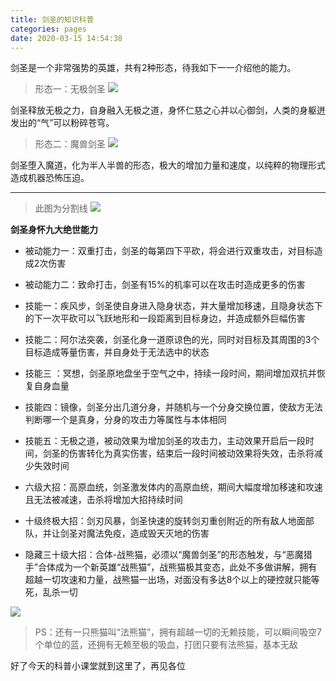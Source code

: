 ```yaml
---
title: 剑圣的知识科普
categories: pages
date: 2020-03-15 14:54:38
---
```


剑圣是一个非常强势的英雄，共有2种形态，待我如下一一介绍他的能力。

> 形态一：无极剑圣
![](https://nibazshab.coding.net/p/none/d/none/git/raw/master/picture/16.png)

剑圣释放无极之力，自身融入无极之道，身怀仁慈之心并以心御剑，人类的身躯迸发出的“气”可以粉碎苍穹。

> 形态二：魔兽剑圣
![](https://nibazshab.coding.net/p/none/d/none/git/raw/master/picture/17.png)

剑圣堕入魔道，化为半人半兽的形态，极大的增加力量和速度，以纯粹的物理形式造成机器恐怖压迫。

---
> 此图为分割线
![](https://nibazshab.coding.net/p/none/d/none/git/raw/master/picture/18.png)

**剑圣身怀九大绝世能力**

- 被动能力一：双重打击，剑圣的每第四下平砍，将会进行双重攻击，对目标造成2次伤害

- 被动能力二：致命打击，剑圣有15%的机率可以在攻击时造成更多的伤害

- 技能一：疾风步，剑圣使自身进入隐身状态，并大量增加移速，且隐身状态下的下一次平砍可以飞跃地形和一段距离到目标身边，并造成额外巨幅伤害

- 技能二：阿尔法突袭，剑圣化身一道原谅色的光，同时对目标及其周围的3个目标造成等量伤害，并自身处于无法选中的状态

- 技能三 ：冥想，剑圣原地盘坐于空气之中，持续一段时间，期间增加双抗并恢复自身血量

- 技能四：镜像，剑圣分出几道分身，并随机与一个分身交换位置，使敌方无法判断哪一个是真身，分身的攻击力等属性与本体相同

- 技能五：无极之道，被动效果为增加剑圣的攻击力，主动效果开启后一段时间，剑圣的伤害转化为真实伤害，结束后一段时间被动效果将失效，击杀将减少失效时间

- 六级大招：高原血统，剑圣激发体内的高原血统，期间大幅度增加移速和攻速且无法被减速，击杀将增加大招持续时间

- 十级终极大招：剑刃风暴，剑圣快速的旋转剑刃重创附近的所有敌人地面部队，并让剑圣对魔法免疫，造成毁天灭地的伤害

- 隐藏三十级大招：合体-战熊猫，必须以“魔兽剑圣”的形态触发，与“恶魔猎手”合体成为一个新英雄“战熊猫”，战熊猫极其变态，此处不多做讲解，拥有超越一切攻速和力量，战熊猫一出场，对面没有多达8个以上的硬控就只能等死，乱杀一切

![](https://nibazshab.coding.net/p/none/d/none/git/raw/master/picture/19.png)

> PS：还有一只熊猫叫“法熊猫”，拥有超越一切的无赖技能，可以瞬间吸空7个单位的蓝，还拥有无赖至极的吸血，打团只要有法熊猫，基本无敌

好了今天的科普小课堂就到这里了，再见各位